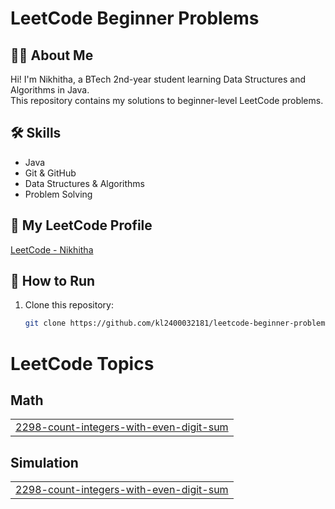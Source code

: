 # LeetCode Beginner Problems

## 👩‍💻 About Me
Hi! I'm Nikhitha, a BTech 2nd-year student learning Data Structures and Algorithms in Java.  
This repository contains my solutions to beginner-level LeetCode problems.

## 🛠 Skills
- Java
- Git & GitHub
- Data Structures & Algorithms
- Problem Solving

## 🔗 My LeetCode Profile
[LeetCode - Nikhitha](https://leetcode.com/kl2400032181)

## 📂 How to Run
1. Clone this repository:
   ```bash
   git clone https://github.com/kl2400032181/leetcode-beginner-problems.git


<!---LeetCode Topics Start-->
# LeetCode Topics
## Math
|  |
| ------- |
| [2298-count-integers-with-even-digit-sum](https://github.com/kl2400032181/leetcode-beginner-problems/tree/master/2298-count-integers-with-even-digit-sum) |
## Simulation
|  |
| ------- |
| [2298-count-integers-with-even-digit-sum](https://github.com/kl2400032181/leetcode-beginner-problems/tree/master/2298-count-integers-with-even-digit-sum) |
<!---LeetCode Topics End-->